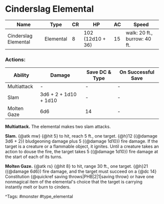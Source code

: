 # Cinderslag Elemental

| Name | Type | CR | HP | AC | Speed |
|------|------|----|----|----|-------|
| Cinderslag Elemental | Elemental | 8 | 102 (12d10 + 36) | 15 | walk: 20 ft., burrow: 40 ft. |

### Actions:

| Ability | Damage | Save DC & Type | On Successful Save |
|---------|--------|----------------|--------------------|
| Multiattack | - | - | - |
| Slam | 3d6 + 2 + 1d10 + 1d10 | - | - |
| Molten Gaze | 6d6 | 14 | - |


**Multiattack.** The elemental makes two slam attacks.

**Slam.** {@atk mw} {@hit 5} to hit, reach 5 ft., one target. {@h}12 ({@damage 3d6 + 2}) bludgeoning damage plus 5 ({@damage 1d10}) fire damage. If the target is a creature or a flammable object, it ignites. Until a creature takes an action to douse the fire, the target takes 5 ({@damage 1d10}) fire damage at the start of each of its turns.

**Molten Gaze.** {@atk rs} {@hit 8} to hit, range 30 ft., one target. {@h}21 ({@damage 6d6}) fire damage, and the target must succeed on a {@dc 14} Constitution {@quickref saving throws|PHB|2|1|saving throw} or have one nonmagical item of the elemental's choice that the target is carrying instantly melt or burn to cinders.

^Tags: #monster #type_elemental